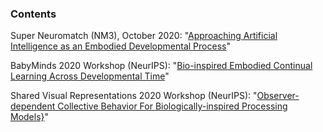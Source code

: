 ### Contents

Super Neuromatch (NM3), October 2020: "[Approaching Artificial Intelligence as an Embodied Developmental Process](https://github.com/Orthogonal-Research-Lab/Conference-Submissions/blob/master/Neuromatch-abstract.md)"

BabyMinds 2020 Workshop (NeurIPS): "[Bio-inspired Embodied Continual Learning Across Developmental Time](https://github.com/Orthogonal-Research-Lab/Conference-Submissions/blob/master/BabyMinds%20(Developmental%20Realism)/NeurIPS-BabyMinds-submission.tex)"

Shared Visual Representations 2020 Workshop (NeurIPS): "[Observer-dependent Collective Behavior For Biologically-inspired Processing Models}](https://github.com/Orthogonal-Research-Lab/Conference-Submissions/blob/master/Shared%20Representations%20(Viewpoints)/NeurIPS-shared-representations.tex)"
